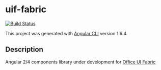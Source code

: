 # uif-fabric
[![Build Status](https://travis-ci.org/asitparida/uif-fabric.svg?branch=master)](https://travis-ci.org/asitparida/uif-fabric)

This project was generated with [Angular CLI](https://github.com/angular/angular-cli) version 1.6.4.

## Description

Angular 2/4 components library under development for <a target="_blank" href="https://developer.microsoft.com/en-us/fabric">Office UI Fabric</a>
